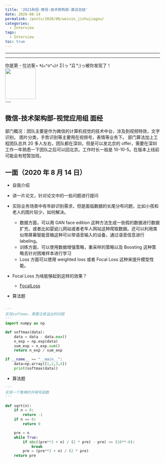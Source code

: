 ```yaml
---
title: '2021秋招-微信-技术架构部-面试总结'
date: 2020-08-14
permalink: /posts/2020/08/weixin_jishujiagou/
categories:
  - Interview
tags:
  - Interview
toc: true
---
```


---

---

<div>
<div class="button01">
      <visited_a href="#" display:inline>你是第<span data-hk-page="current"> - </span>位访客~</visited_a>
      <visited_p class="top">٩(๑^o^๑)۶</visited_p>
      <visited_p class="bottom">Σ(っ °Д °;)っ被你发现了！</visited_p>
</div>
<img align="center" width="100" src="{{ site.url }}/images/static/take_me.gif" alt="" display:inline>
</div>
---

## 微信-技术架构部-视觉应用组 面经

部门概况：团队主要是作为微信的计算机视觉的技术中台，涉及到视频特效，文字识别， 图片分类，手势识别等主要用在视频号，表情等业务下。
部门算法加上工程团队总共 20 多人左右，团队都在深圳，但是可以发北京的 offer，需要在深圳工作一年熟悉一下团队之后可以回北京。工作时长一般是 10-10-5。在版本上线前可能会有短暂加班。

## 一面（2020 年 8 月 14 日）

- 自我介绍
- 讲一片论文，针对论文中的一些问题进行提问
- 实际业务场景中有年龄识别需求，但是面临数据的长尾分布问题，比如小孩和老人的图片较少，如何解决。
  - 数据方面，可以用 GAN face edition 这种方法生成一些假的数据进行数据扩充，或者比如婴幼儿网站或者老年人网站这种爬取数据。还可以利用类似带屏幕智能音箱这种可以带语音输入的设备，通过语音信息进行 labeling。
  - 训练方面，可以使用数据增强策略，重采样的策略以及 Boosting 这种策略去针对困难样本进行学习
  - Loss 方面可以使用 weighted loss 或者 Focal Loss 这种来提升模型性能。
- Focal Loss 为啥能够起到这样的效果？

  - [FocalLoss](https://blog.csdn.net/like_study_cat/article/details/107750540)

- 算法题

```python

'''
实现softmax，需要注意溢出的问题
'''
import numpy as np

def softmax(data):
    data = data - data.max()
    n_exp = np.exp(data)
    sum_exp = n_exp.sum()
    return n_exp / sum_exp

if __name__ == "__main__":
    data=np.array([1,2,3,4])
    print(softmax(data))

```

- 算法题

```python
'''
实现一个鲁棒的开根号函数
'''

def sqrt(n):
    if n < 0:
        return -1
    if n == 0:
        return 0

    pre = n
    while True:
        if abs((pre**2 + n) / (2 * pre) - pre) <= (10**-6):
            break
        pre = (pre**2 + n) / (2 * pre)
    return pre

```

<div data-hk-top-pages="5"> </div>
